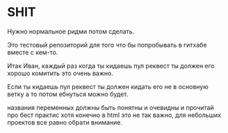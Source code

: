 # SHIT
Нужно нормальное ридми потом сделать.

Это тестовый репозиторий для того что бы попробывать в гитхабе вместе с кем-то.

Итак Иван, каждый раз когда ты кидаешь пул реквест ты должен его хорошо комитить это очень важно.

Если ты кидаешь пул реквест ты должен кидать его не в основную ветку а то потом ебнуться можно будет.

названия переменных должны быть понятны и очевидны и прочитай про бест практис хотя конечно в html это не так важно, для небольших проектов все равно обрати внимание.

